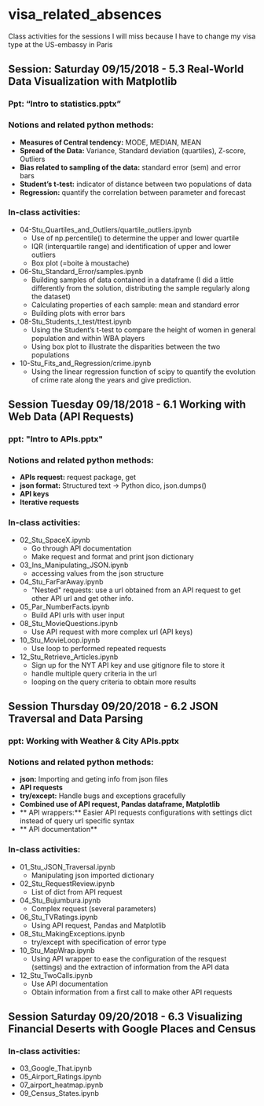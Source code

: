 # visa_related_absences

Class activities for the sessions I will miss because I have to change my visa type at the US-embassy in Paris

## Session: Saturday 09/15/2018 - 5.3 Real-World Data Visualization with Matplotlib

### Ppt: “Intro to statistics.pptx”

### Notions and related python methods:
* **Measures of Central tendency:** MODE, MEDIAN, MEAN
* **Spread of the Data:** Variance, Standard deviation (quartiles), Z-score, Outliers
* **Bias related to sampling of the data:** standard error (sem) and error bars
* **Student’s t-test:** indicator of distance between two populations of data
* **Regression:** quantify the correlation between parameter and forecast
 
### In-class activities:
- 04-Stu_Quartiles_and_Outliers/quartile_outliers.ipynb
  - Use of np.percentile() to determine the upper and lower quartile
  - IQR (interquartile range) and identification of upper and lower outliers
  - Box plot (=boite à moustache)
- 06-Stu_Standard_Error/samples.ipynb
  - Building samples of data contained in a dataframe (I did a little differently from the solution, distributing the sample regularly along the dataset)
  - Calculating properties of each sample: mean and standard error
  - Building plots with error bars
- 08-Stu_Students_t_test/ttest.ipynb
  - Using the Student’s t-test to compare the height of women in general population and within WBA players
  - Using box plot to illustrate the disparities between the two populations
- 10-Stu_Fits_and_Regression/crime.ipynb
  - Using the linear regression function of scipy to quantify the evolution of crime rate along the years and give prediction.

## Session Tuesday 09/18/2018 - 6.1 Working with Web Data (API Requests)

### ppt: "Intro to APIs.pptx"

### Notions and related python methods:
* **APIs request:** request package, get
* **json format:** Structured text -> Python dico, json.dumps()
* **API keys** 
* **Iterative requests**

### In-class activities:
- 02_Stu_SpaceX.ipynb
  - Go through API documentation 
  - Make request and format and print json dictionary
- 03_Ins_Manipulating_JSON.ipynb
  - accessing values from the json structure
- 04_Stu_FarFarAway.ipynb
  - "Nested" requests: use a url obtained from an API request to get other API url and get other info.
- 05_Par_NumberFacts.ipynb
  - Build API urls with user input
- 08_Stu_MovieQuestions.ipynb
  - Use API request with more complex url (API keys)
- 10_Stu_MovieLoop.ipynb
  - Use loop to performed repeated requests
- 12_Stu_Retrieve_Articles.ipynb
  - Sign up for the NYT API key and use gitignore file to store it
  - handle multiple query criteria in the url
  - looping on the query criteria to obtain more results


## Session Thursday 09/20/2018 - 6.2 JSON Traversal and Data Parsing

### ppt: Working with Weather & City APIs.pptx

### Notions and related python methods:
* **json:** Importing and geting info from json files
* **API requests**
* **try/except:** Handle bugs and exceptions gracefully
* **Combined use of API request, Pandas dataframe, Matplotlib**
* ** API wrappers:** Easier API requests configurations with settings dict instead of query url specific syntax
* ** API documentation**

### In-class activities:
- 01_Stu_JSON_Traversal.ipynb
  - Manipulating json imported dictionary
- 02_Stu_RequestReview.ipynb
  - List of dict from API request
- 04_Stu_Bujumbura.ipynb
  - Complex request (several parameters)
- 06_Stu_TVRatings.ipynb
  - Using API request, Pandas and Matplotlib
- 08_Stu_MakingExceptions.ipynb
  - try/except with specification of error type
- 10_Stu_MapWrap.ipynb
  - Using API wrapper to ease the configuration of the resquest (settings) and the extraction of information from the API data
- 12_Stu_TwoCalls.ipynb
  - Use API documentation
  - Obtain information from a first call to make other API requests

## Session Saturday 09/20/2018 - 6.3 Visualizing Financial Deserts with Google Places and Census


### In-class activities:
- 03_Google_That.ipynb
- 05_Airport_Ratings.ipynb
- 07_airport_heatmap.ipynb
- 09_Census_States.ipynb


